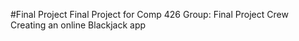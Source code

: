#Final Project
Final Project for Comp 426
Group: Final Project Crew
Creating an online Blackjack app
